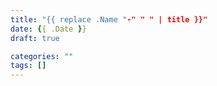 ```yaml
---
title: "{{ replace .Name "-" " " | title }}"
date: {{ .Date }}
draft: true

categories: ""
tags: []
---
```



